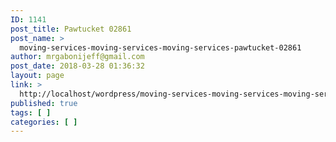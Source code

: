 ```yaml
---
ID: 1141
post_title: Pawtucket 02861
post_name: >
  moving-services-moving-services-moving-services-pawtucket-02861
author: mrgabonijeff@gmail.com
post_date: 2018-03-28 01:36:32
layout: page
link: >
  http://localhost/wordpress/moving-services-moving-services-moving-services-pawtucket-02861/
published: true
tags: [ ]
categories: [ ]
---
```

